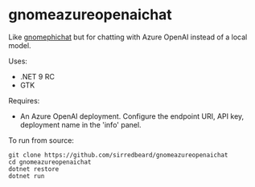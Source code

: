 # gnomeazureopenaichat

Like [gnomephichat](https://github.com/sirredbeard/gnomephichat) but for chatting with Azure OpenAI instead of a local model.

Uses:

* .NET 9 RC
* GTK

Requires:

* An Azure OpenAI deployment. Configure the endpoint URI, API key, deployment name in the 'info' panel.

To run from source:

```
git clone https://github.com/sirredbeard/gnomeazureopenaichat
cd gnomeazureopenaichat
dotnet restore
dotnet run
```